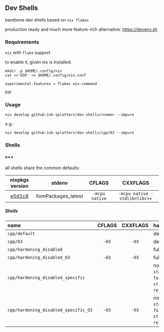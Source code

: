 ## Dev Shells

barebone dev shells based on `nix flakes`

production ready and much more feature-rich alternative: https://devenv.sh

### Requirements

`nix` with `flake` support

to enable it, given nix is installed:

```shell
mkdir -p $HOME/.config/nix
cat <<'EOF' >> $HOME/.config/nix.conf

experimental-features = flakes nix-command

EOF
```

### Usage

```shell
nix develop github:ink-splatters/dev-shells/<name> --impure
```

e.g.:

```shell
nix develop github:ink-splatters/dev-shells/cpp/O3 --impure
```

### Shells

#### c++

all shells share the common defaults:

nixpkgs version | stdenv | CFLAGS | CXXFLAGS 
:---: | :---: | :---: | :---: 
[e5d1c8](https://github.com/NixOS/nixpkgs/commit/e5d1c87f5813afde2dda384ac807c57a105721cc) | llvmPackages_latest | `-mcpu native` | `-mcpu native -stdlib=libc++`

##### Shells

name | CFLAGS | CXXFLAGS | hardening 
:--- | :---: | :---: | :---
`cpp/default` |  |  | default
`cpp/O3` | `-O3` | `-O3` | default
`cpp/hardening_disabled` |  |  | fully disabled
`cpp/hardening_disabled_O3` | `-O3` | `-O3` | fully disabled
`cpp/hardening_disabled_specific` |  |  | no `format`, `stackprotector`, `fortify`, `strictoverflow`, `relro`, `bindnow` 
`cpp/hardening_disabled_specific_O3` | `-O3` | `-O3` | no `format`, `stackprotector`, `fortify`, `strictoverflow`, `relro`, `bindnow` 
  
